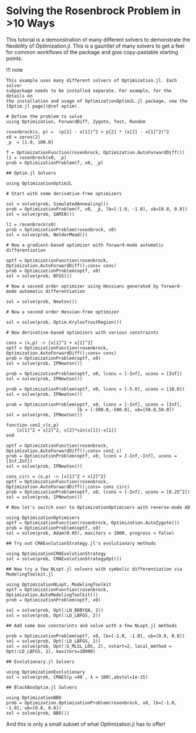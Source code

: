 # Solving the Rosenbrock Problem in >10 Ways
 
This tutorial is a demonstration of many different solvers to demonstrate the
flexibility of Optimization.jl. This is a gauntlet of many solvers to get a feel
for common workflows of the package and give copy-pastable starting points.

!!! note

    This example uses many different solvers of Optimization.jl. Each solver
    subpackage needs to be installed separate. For example, for the details on 
    the installation and usage of OptimizationOptimJL.jl package, see the 
    [Optim.jl page](@ref optim).

```@example rosenbrock
# Define the problem to solve
using Optimization, ForwardDiff, Zygote, Test, Random

rosenbrock(x, p) =  (p[1] - x[1])^2 + p[2] * (x[2] - x[1]^2)^2
x0 = zeros(2)
_p  = [1.0, 100.0]

f = OptimizationFunction(rosenbrock, Optimization.AutoForwardDiff())
l1 = rosenbrock(x0, _p)
prob = OptimizationProblem(f, x0, _p)

## Optim.jl Solvers

using OptimizationOptimJL

# Start with some derivative-free optimizers

sol = solve(prob, SimulatedAnnealing())
prob = OptimizationProblem(f, x0, _p, lb=[-1.0, -1.0], ub=[0.8, 0.8])
sol = solve(prob, SAMIN())

l1 = rosenbrock(x0)
prob = OptimizationProblem(rosenbrock, x0)
sol = solve(prob, NelderMead())

# Now a gradient-based optimizer with forward-mode automatic differentiation

optf = OptimizationFunction(rosenbrock, Optimization.AutoForwardDiff();cons= cons)
prob = OptimizationProblem(optf, x0)
sol = solve(prob, BFGS())

# Now a second order optimizer using Hessians generated by forward-mode automatic differentiation

sol = solve(prob, Newton())

# Now a second order Hessian-free optimizer

sol = solve(prob, Optim.KrylovTrustRegion())

# Now derivative-based optimizers with various constraints

cons = (x,p) -> [x[1]^2 + x[2]^2]
optf = OptimizationFunction(rosenbrock, Optimization.AutoForwardDiff();cons= cons)
prob = OptimizationProblem(optf, x0)
sol = solve(prob, IPNewton())

prob = OptimizationProblem(optf, x0, lcons = [-Inf], ucons = [Inf])
sol = solve(prob, IPNewton())

prob = OptimizationProblem(optf, x0, lcons = [-5.0], ucons = [10.0])
sol = solve(prob, IPNewton())

prob = OptimizationProblem(optf, x0, lcons = [-Inf], ucons = [Inf], 
                           lb = [-500.0,-500.0], ub=[50.0,50.0])
sol = solve(prob, IPNewton())

function con2_c(x,p)
    [x[1]^2 + x[2]^2, x[2]*sin(x[1])-x[1]]
end

optf = OptimizationFunction(rosenbrock, Optimization.AutoForwardDiff();cons= con2_c)
prob = OptimizationProblem(optf, x0, lcons = [-Inf,-Inf], ucons = [Inf,Inf])
sol = solve(prob, IPNewton())

cons_circ = (x,p) -> [x[1]^2 + x[2]^2]
optf = OptimizationFunction(rosenbrock, Optimization.AutoForwardDiff();cons= cons_circ)
prob = OptimizationProblem(optf, x0, lcons = [-Inf], ucons = [0.25^2])
sol = solve(prob, IPNewton())

# Now let's switch over to OptimizationOptimisers with reverse-mode AD

using OptimizationOptimisers
optf = OptimizationFunction(rosenbrock, Optimization.AutoZygote())
prob = OptimizationProblem(optf, x0)
sol = solve(prob, Adam(0.05), maxiters = 1000, progress = false)

## Try out CMAEvolutionStrategy.jl's evolutionary methods

using OptimizationCMAEvolutionStrategy
sol = solve(prob, CMAEvolutionStrategyOpt())

## Now try a few NLopt.jl solvers with symbolic differentiation via ModelingToolkit.jl

using OptimizationNLopt, ModelingToolkit
optf = OptimizationFunction(rosenbrock, Optimization.AutoModelingToolkit())
prob = OptimizationProblem(optf, x0)

sol = solve(prob, Opt(:LN_BOBYQA, 2))
sol = solve(prob, Opt(:LD_LBFGS, 2))

## Add some box constarints and solve with a few NLopt.jl methods

prob = OptimizationProblem(optf, x0, lb=[-1.0, -1.0], ub=[0.8, 0.8])
sol = solve(prob, Opt(:LD_LBFGS, 2))
sol = solve(prob, Opt(:G_MLSL_LDS, 2), nstart=2, local_method = Opt(:LD_LBFGS, 2), maxiters=10000)

## Evolutionary.jl Solvers

using OptimizationEvolutionary
sol = solve(prob, CMAES(μ =40 , λ = 100),abstol=1e-15)

## BlackBoxOptim.jl Solvers

using OptimizationBBO
prob = Optimization.OptimizationProblem(rosenbrock, x0, lb=[-1.0, -1.0], ub=[0.8, 0.8])
sol = solve(prob, BBO())
```

And this is only a small subset of what Optimization.jl has to offer!